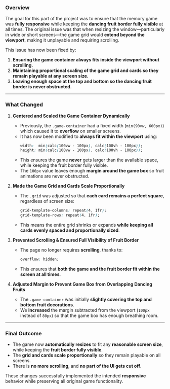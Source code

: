 ### **Overview**
The goal for this part of the project was to ensure that the memory game was **fully responsive** while keeping the **dancing fruit border fully visible** at all times. The original issue was that when resizing the window—particularly in wide or short screens—the game grid would **extend beyond the viewport**, making it unplayable and requiring scrolling. 

This issue has now been fixed by:
1. **Ensuring the game container always fits inside the viewport without scrolling.**
2. **Maintaining proportional scaling of the game grid and cards so they remain playable at any screen size.**
3. **Leaving enough space at the top and bottom so the dancing fruit border is never obstructed.**

---

### **What Changed**
1. **Centered and Scaled the Game Container Dynamically**
   - Previously, the `.game-container` had a fixed width (`min(90vw, 600px)`) which caused it to **overflow** on smaller screens.
   - It has now been modified to **always fit within the viewport** using:
     ```css
     width:  min(calc(100vw - 100px), calc(100vh - 100px));
     height: min(calc(100vw - 100px), calc(100vh - 100px));
     ```
   - This ensures the game **never** gets larger than the available space, while keeping the fruit border fully visible.
   - The `100px` value leaves enough **margin around the game box** so fruit animations are never obstructed.

2. **Made the Game Grid and Cards Scale Proportionally**
   - The `.grid` was adjusted so that **each card remains a perfect square**, regardless of screen size:
     ```css
     grid-template-columns: repeat(4, 1fr);
     grid-template-rows: repeat(4, 1fr);
     ```
   - This means the entire grid shrinks or expands **while keeping all cards evenly spaced and proportionally sized**.

3. **Prevented Scrolling & Ensured Full Visibility of Fruit Border**
   - The page no longer requires **scrolling**, thanks to:
     ```css
     overflow: hidden;
     ```
   - This ensures that **both the game and the fruit border fit within the screen at all times**.

4. **Adjusted Margin to Prevent Game Box from Overlapping Dancing Fruits**
   - The `.game-container` was initially **slightly covering the top and bottom fruit decorations**.
   - We **increased** the margin subtracted from the viewport (`100px` instead of `80px`) so that the game box has enough breathing room.

---

### **Final Outcome**
- The game now **automatically resizes** to fit any **reasonable screen size**, while keeping the **fruit border fully visible**.
- The **grid and cards scale proportionally** so they remain playable on all screens.
- There is **no more scrolling**, and **no part of the UI gets cut off**.

These changes successfully implemented the intended **responsive** behavior while preserving all original game functionality.
